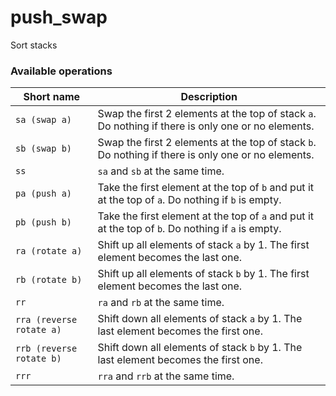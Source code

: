 # push_swap
Sort stacks

### Available operations
| Short name               | Description                                                                                            |
|--------------------------|--------------------------------------------------------------------------------------------------------|
| `sa (swap a)`            | Swap the first 2 elements at the top of stack `a`. Do nothing if there is only one or no elements.     |
| `sb (swap b)`            | Swap the first 2 elements at the top of stack `b`. Do nothing if there is only one or no elements.     |
| `ss`                     | `sa` and `sb` at the same time.                                                                        |
| `pa (push a)`            | Take the first element at the top of `b` and put it at the top of `a`. Do nothing if `b` is empty.     |
| `pb (push b)`            | Take the first element at the top of `a` and put it at the top of `b`. Do nothing if `a` is empty.     |
| `ra (rotate a)`          | Shift up all elements of stack `a` by 1. The first element becomes the last one.                       |
| `rb (rotate b)`          | Shift up all elements of stack `b` by 1. The first element becomes the last one.                       |
| `rr`                     | `ra` and `rb` at the same time.                                                                        |
| `rra (reverse rotate a)` | Shift down all elements of stack `a` by 1. The last element becomes the first one.                     |
| `rrb (reverse rotate b)` | Shift down all elements of stack `b` by 1. The last element becomes the first one.                     |
| `rrr`                    | `rra` and `rrb` at the same time.                                                                      |
